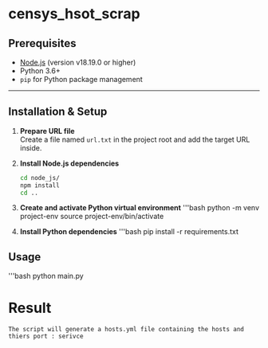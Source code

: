 # censys_hsot_scrap



## Prerequisites

- [Node.js](https://nodejs.org/) (version v18.19.0 or higher)  
- Python 3.6+  
- `pip` for Python package management  

---

## Installation & Setup

1. **Prepare URL file**  
   Create a file named `url.txt` in the project root and add the target URL inside.

2. **Install Node.js dependencies**  
   ```bash
   cd node_js/
   npm install
   cd ..

3. **Create and activate Python virtual environment**
    '''bash
    python -m venv project-env
    source project-env/bin/activate

4. **Install Python dependencies**
   '''bash
   pip install -r requirements.txt

## Usage 
   '''bash
   python main.py
   
# Result 
	The script will generate a hosts.yml file containing the hosts and thiers port : serivce 

